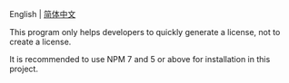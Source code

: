 English | [简体中文](/README_CN.md)

This program only helps developers to quickly generate a license, not to create a license.

It is recommended to use NPM 7 and 5 or above for installation in this project.
